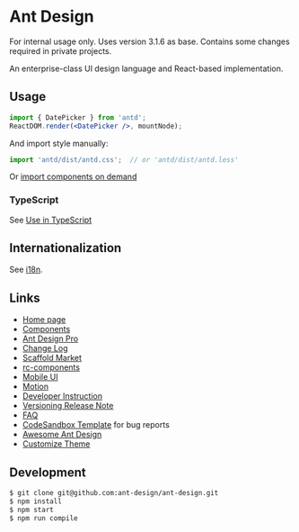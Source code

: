 # Ant Design

For internal usage only. Uses version 3.1.6 as base. Contains some changes required in private projects. 

An enterprise-class UI design language and React-based implementation.

## Usage

```jsx
import { DatePicker } from 'antd';
ReactDOM.render(<DatePicker />, mountNode);
```

And import style manually:

```jsx
import 'antd/dist/antd.css';  // or 'antd/dist/antd.less'
```

Or [import components on demand](https://ant.design/docs/react/getting-started#Import-on-Demand)

### TypeScript

See [Use in TypeScript](https://ant.design/docs/react/use-in-typescript)


## Internationalization

See [i18n](http://ant.design/docs/react/i18n).

## Links

- [Home page](http://ant.design/)
- [Components](http://ant.design/docs/react/introduce)
- [Ant Design Pro](http://pro.ant.design/)
- [Change Log](CHANGELOG.en-US.md)
- [Scaffold Market](http://scaffold.ant.design)
- [rc-components](http://react-component.github.io/)
- [Mobile UI](http://mobile.ant.design)
- [Motion](https://motion.ant.design)
- [Developer Instruction](https://github.com/ant-design/ant-design/wiki/Development)
- [Versioning Release Note](https://github.com/ant-design/ant-design/wiki/%E8%BD%AE%E5%80%BC%E8%A7%84%E5%88%99%E5%92%8C%E7%89%88%E6%9C%AC%E5%8F%91%E5%B8%83%E6%B5%81%E7%A8%8B)
- [FAQ](https://github.com/ant-design/ant-design/wiki/FAQ)
- [CodeSandbox Template](https://u.ant.design/codesandbox-repro) for bug reports
- [Awesome Ant Design](https://github.com/websemantics/awesome-ant-design)
- [Customize Theme](http://ant.design/docs/react/customize-theme)

## Development

```bash
$ git clone git@github.com:ant-design/ant-design.git
$ npm install
$ npm start
$ npm run compile
```
